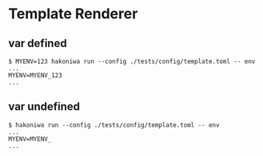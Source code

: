 # Template Renderer

## var defined

```console
$ MYENV=123 hakoniwa run --config ./tests/config/template.toml -- env
...
MYENV=MYENV_123
...
```

## var undefined

```console
$ hakoniwa run --config ./tests/config/template.toml -- env
...
MYENV=MYENV_
...
```
